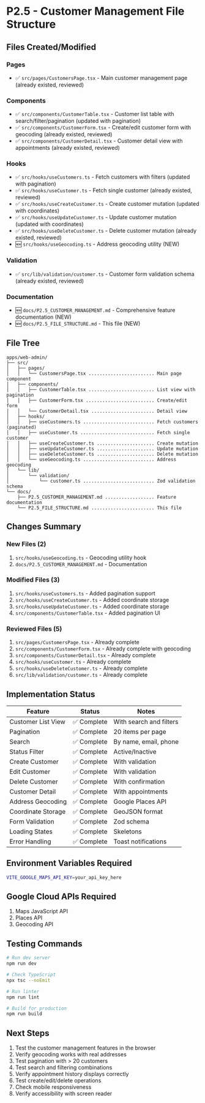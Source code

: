 # P2.5 - Customer Management File Structure

## Files Created/Modified

### Pages
- ✅ `src/pages/CustomersPage.tsx` - Main customer management page (already existed, reviewed)

### Components
- ✅ `src/components/CustomerTable.tsx` - Customer list table with search/filter/pagination (updated with pagination)
- ✅ `src/components/CustomerForm.tsx` - Create/edit customer form with geocoding (already existed, reviewed)
- ✅ `src/components/CustomerDetail.tsx` - Customer detail view with appointments (already existed, reviewed)

### Hooks
- ✅ `src/hooks/useCustomers.ts` - Fetch customers with filters (updated with pagination)
- ✅ `src/hooks/useCustomer.ts` - Fetch single customer (already existed, reviewed)
- ✅ `src/hooks/useCreateCustomer.ts` - Create customer mutation (updated with coordinates)
- ✅ `src/hooks/useUpdateCustomer.ts` - Update customer mutation (updated with coordinates)
- ✅ `src/hooks/useDeleteCustomer.ts` - Delete customer mutation (already existed, reviewed)
- 🆕 `src/hooks/useGeocoding.ts` - Address geocoding utility (NEW)

### Validation
- ✅ `src/lib/validation/customer.ts` - Customer form validation schema (already existed, reviewed)

### Documentation
- 🆕 `docs/P2.5_CUSTOMER_MANAGEMENT.md` - Comprehensive feature documentation (NEW)
- 🆕 `docs/P2.5_FILE_STRUCTURE.md` - This file (NEW)

## File Tree

```
apps/web-admin/
├── src/
│   ├── pages/
│   │   └── CustomersPage.tsx ........................ Main page component
│   ├── components/
│   │   ├── CustomerTable.tsx ........................ List view with pagination
│   │   ├── CustomerForm.tsx ......................... Create/edit form
│   │   └── CustomerDetail.tsx ....................... Detail view
│   ├── hooks/
│   │   ├── useCustomers.ts .......................... Fetch customers (paginated)
│   │   ├── useCustomer.ts ........................... Fetch single customer
│   │   ├── useCreateCustomer.ts ..................... Create mutation
│   │   ├── useUpdateCustomer.ts ..................... Update mutation
│   │   ├── useDeleteCustomer.ts ..................... Delete mutation
│   │   └── useGeocoding.ts .......................... Address geocoding
│   └── lib/
│       └── validation/
│           └── customer.ts .......................... Zod validation schema
└── docs/
    ├── P2.5_CUSTOMER_MANAGEMENT.md .................. Feature documentation
    └── P2.5_FILE_STRUCTURE.md ....................... This file
```

## Changes Summary

### New Files (2)
1. `src/hooks/useGeocoding.ts` - Geocoding utility hook
2. `docs/P2.5_CUSTOMER_MANAGEMENT.md` - Documentation

### Modified Files (3)
1. `src/hooks/useCustomers.ts` - Added pagination support
2. `src/hooks/useCreateCustomer.ts` - Added coordinate storage
3. `src/hooks/useUpdateCustomer.ts` - Added coordinate storage
4. `src/components/CustomerTable.tsx` - Added pagination UI

### Reviewed Files (5)
1. `src/pages/CustomersPage.tsx` - Already complete
2. `src/components/CustomerForm.tsx` - Already complete with geocoding
3. `src/components/CustomerDetail.tsx` - Already complete
4. `src/hooks/useCustomer.ts` - Already complete
5. `src/hooks/useDeleteCustomer.ts` - Already complete
6. `src/lib/validation/customer.ts` - Already complete

## Implementation Status

| Feature | Status | Notes |
|---------|--------|-------|
| Customer List View | ✅ Complete | With search and filters |
| Pagination | ✅ Complete | 20 items per page |
| Search | ✅ Complete | By name, email, phone |
| Status Filter | ✅ Complete | Active/Inactive |
| Create Customer | ✅ Complete | With validation |
| Edit Customer | ✅ Complete | With validation |
| Delete Customer | ✅ Complete | With confirmation |
| Customer Detail | ✅ Complete | With appointments |
| Address Geocoding | ✅ Complete | Google Places API |
| Coordinate Storage | ✅ Complete | GeoJSON format |
| Form Validation | ✅ Complete | Zod schema |
| Loading States | ✅ Complete | Skeletons |
| Error Handling | ✅ Complete | Toast notifications |

## Environment Variables Required

```bash
VITE_GOOGLE_MAPS_API_KEY=your_api_key_here
```

## Google Cloud APIs Required

1. Maps JavaScript API
2. Places API
3. Geocoding API

## Testing Commands

```bash
# Run dev server
npm run dev

# Check TypeScript
npx tsc --noEmit

# Run linter
npm run lint

# Build for production
npm run build
```

## Next Steps

1. Test the customer management features in the browser
2. Verify geocoding works with real addresses
3. Test pagination with > 20 customers
4. Test search and filtering combinations
5. Verify appointment history displays correctly
6. Test create/edit/delete operations
7. Check mobile responsiveness
8. Verify accessibility with screen reader
